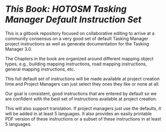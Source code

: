 # *This Book: HOTOSM Tasking Manager Default Instruction Set*

This is a gitbook repository focused on collaborative editing to arrive at a community consensus on a very good set of default Tasking Manager project instructions as well as generate documentation for the Tasking Manager 3.0.

The Chapters in the book are organized around different mapping object types, e.g., building mapping instructions, road mapping instructions, general mapping instructions, etc.

This full default set of instructions will be made available at project creation time and Project Managers can just select they ones they like or none at all. 

Our goal is consistent, good instructions that are entered by default so we are confident with the best set of instructions available at project creation.

This will also support translation. If project managers just use the defaults, it will be added in at least 5 languages. It also provides an easily printable PDF version of these instructions or a subset of these instructions in at least 5 languages.